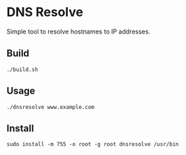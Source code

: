# DNS Resolve
Simple tool to resolve hostnames to IP addresses.

## Build
`./build.sh`

## Usage
`./dnsresolve www.example.com`

## Install
`sudo install -m 755 -o root -g root dnsresolve /usr/bin`